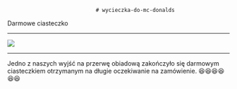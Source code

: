                                 # wycieczka-do-mc-donalds
Darmowe ciasteczko
__________________________________________________________________
![](http://www.mcdonalds.pl/assets/Uploads/ciastko-jablkowe.png)
__________________________________________________________________
Jedno z naszych wyjść na przerwę obiadową zakończyło się darmowym ciasteczkiem otrzymanym na długie oczekiwanie na zamówienie.
:laughing::laughing::laughing::laughing::laughing::laughing:
